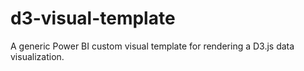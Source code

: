 # d3-visual-template
A generic Power BI custom visual template for rendering a D3.js data visualization.
